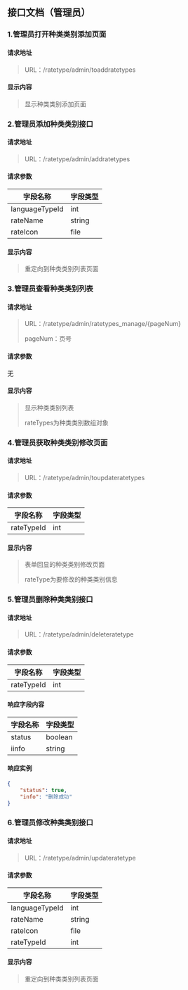 ## 接口文档（管理员）

### 1.管理员打开种类类别添加页面

#### 请求地址

> URL：/ratetype/admin/toaddratetypes 

#### 显示内容

> 显示种类类别添加页面

### 2.管理员添加种类类别接口

#### 请求地址

> URL：/ratetype/admin/addratetypes

#### 请求参数

| 字段名称       | 字段类型 |
| -------------- | -------- |
| languageTypeId | int      |
| rateName       | string   |
| rateIcon       | file     |

#### 显示内容

> 重定向到种类类别列表页面 

### 3.管理员查看种类类别列表

#### 请求地址

> URL：/ratetype/admin/ratetypes_manage/{pageNum}
>
> pageNum：页号 

#### 请求参数

无

#### 显示内容

> 显示种类类别列表
>
> rateTypes为种类类别数组对象

### 4.管理员获取种类类别修改页面

#### 请求地址

> URL：/ratetype/admin/toupdateratetypes

#### 请求参数

| 字段名称   | 字段类型 |
| ---------- | -------- |
| rateTypeId | int      |

#### 显示内容

> 表单回显的种类类别修改页面
>
> rateType为要修改的种类类别信息

### 5.管理员删除种类类别接口

#### 请求地址

> URL：/ratetype/admin/deleteratetype

#### 请求参数

| 字段名称   | 字段类型 |
| ---------- | -------- |
| rateTypeId | int      |

#### 响应字段内容

| 字段名称 | 字段类型 |
| -------- | -------- |
| status   | boolean  |
| iinfo    | string   |

#### 响应实例

```json
{
    "status": true,
    "info": "删除成功"
}
```

### 6.管理员修改种类类别接口

#### 请求地址

> URL：/ratetype/admin/updateratetype 

#### 请求参数

| 字段名称       | 字段类型 |
| -------------- | -------- |
| languageTypeId | int      |
| rateName       | string   |
| rateIcon       | file     |
| rateTypeId     | int      |

#### 显示内容

> 重定向到种类类别列表页面

